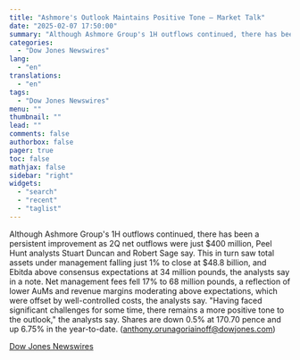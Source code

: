 ```yaml
---
title: "Ashmore's Outlook Maintains Positive Tone — Market Talk"
date: "2025-02-07 17:50:00"
summary: "Although Ashmore Group's 1H outflows continued, there has been a persistent improvement as 2Q net outflows were just $400 million, Peel Hunt analysts Stuart Duncan and Robert Sage say. This in turn saw total assets under management falling just 1% to close at $48.8 billion, and Ebitda above consensus expectations..."
categories:
  - "Dow Jones Newswires"
lang:
  - "en"
translations:
  - "en"
tags:
  - "Dow Jones Newswires"
menu: ""
thumbnail: ""
lead: ""
comments: false
authorbox: false
pager: true
toc: false
mathjax: false
sidebar: "right"
widgets:
  - "search"
  - "recent"
  - "taglist"
---
```


Although Ashmore Group's 1H outflows continued, there has been a persistent improvement as 2Q net outflows were just $400 million, Peel Hunt analysts Stuart Duncan and Robert Sage say. This in turn saw total assets under management falling just 1% to close at $48.8 billion, and Ebitda above consensus expectations at 34 million pounds, the analysts say in a note. Net management fees fell 17% to 68 million pounds, a reflection of lower AuMs and revenue margins moderating above expectations, which were offset by well-controlled costs, the analysts say. "Having faced significant challenges for some time, there remains a more positive tone to the outlook," the analysts say. Shares are down 0.5% at 170.70 pence and up 6.75% in the year-to-date. (anthony.orunagoriainoff@dowjones.com)

[Dow Jones Newswires](https://www.tradingview.com/news/DJN_DN20250207003842:0/)
